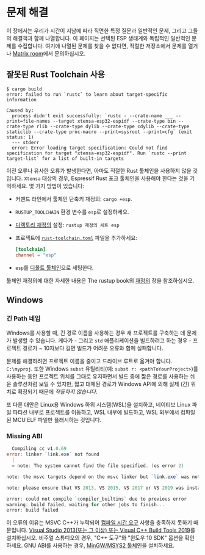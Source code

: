 # 문제 해결

이 장에서는 우리가 시간이 지남에 따라 직면한 특정 질문과 일반적인 문제, 그리고 그들의 해결책과 함께 나열합니다. 이 페이지는 선택된 ESP 생태계와 독립적인 일반적인 문제를 수집합니다. 여기에 나열된 문제를 찾을 수 없다면, 적절한 저장소에서 문제를 열거나 [Matrix room][matrix]에서 문의하십시오.

[matrix]: https://matrix.to/#/#esp-rs:matrix.org

## 잘못된 Rust Toolchain 사용

```text
$ cargo build
error: failed to run `rustc` to learn about target-specific information

Caused by:
  process didn't exit successfully: `rustc - --crate-name ___ --print=file-names --target xtensa-esp32-espidf --crate-type bin --crate-type rlib --crate-type dylib --crate-type cdylib --crate-type staticlib --crate-type proc-macro --print=sysroot --print=cfg` (exit status: 1)
  --- stderr
  error: Error loading target specification: Could not find specification for target "xtensa-esp32-espidf". Run `rustc --print target-list` for a list of built-in targets
```

이전 오류나 유사한 오류가 발생한다면, 아마도 적절한 Rust 툴체인을 사용하지 않을 것입니다. `Xtensa` 대상의 경우, Espressif Rust 포크 툴체인을 사용해야 한다는 것을 기억하세요. 몇 가지 방법이 있습니다:

- 커맨드 라인에서 툴체인 단축키 재정의: `cargo +esp`.

- `RUSTUP_TOOLCHAIN`  환경 변수를 `esp`로 설정하세요.

- [디렉토리 재정의][directory-override] 설정: `rustup 재정의 세트 esp`
  
- 프로젝트에 [`rust-toolchain.toml`][rust-toolchain-toml] 파일을 추가하세요:
  
  ```toml
  [toolchain]
  channel = "esp"
  ```
  
- `esp`를 [디폴트 툴체인][default-toolchain]으로 세팅한다.

툴체인 재정의에 대한 자세한 내용은 The rustup book의 [재정의][overrides-rust-book] 장을 참조하십시오.

[toolchain-override]: https://rust-lang.github.io/rustup/overrides.html#toolchain-override-shorthand
[directory-override]: https://rust-lang.github.io/rustup/overrides.html#directory-overrides
[rust-toolchain-toml]: https://rust-lang.github.io/rustup/overrides.html#the-toolchain-file
[default-toolchain]: https://rust-lang.github.io/rustup/overrides.html#default-toolchain
[overrides-rust-book]: https://rust-lang.github.io/rustup/overrides.html#overrides

## Windows

### 긴 Path 네임

Windows를 사용할 때, 긴 경로 이름을 사용하는 경우 새 프로젝트를 구축하는 데 문제가 발생할 수 있습니다. 게다가 - 그리고 `std` 애플리케이션을 빌드하려고 하는 경우 - 프로젝트 경로가 ~ 10자보다 길면 빌드가 어려운 오류와 함께 실패합니다.

문제를 해결하려면 프로젝트 이름을 줄이고 드라이브 루트로 옮겨야 합니다. `C:\myproj`. 또한 Windows `subst` 유틸리티(예: `subst r: <pathToYourProject>`)를 사용하는 동안 프로젝트 위치를 그대로 유지하면서 빌드 중에 짧은 경로를 사용하는 쉬운 솔루션처럼 보일 수 있지만, 짧고 대체된 경로가 Windows API에 의해 실제 (긴) 위치로 확장되기 때문에 *작동하지 않습니다*.

또 다른 대안은 Linux용 Windows 하위 시스템(WSL)을 설치하고, 네이티브 Linux 파일 파티션 내부로 프로젝트를 이동하고, WSL 내부에 빌드하고, WSL 외부에서 컴파일된 MCU ELF 파일만 플래시하는 것입니다.

### Missing ABI

```powershell
  Compiling cc v1.0.69
error: linker `link.exe` not found
  |
  = note: The system cannot find the file specified. (os error 2)

note: the msvc targets depend on the msvc linker but `link.exe` was not found

note: please ensure that VS 2013, VS 2015, VS 2017 or VS 2019 was installed with the Visual C++ option

error: could not compile `compiler_builtins` due to previous error
warning: build failed, waiting for other jobs to finish...
error: build failed
```

이 오류의 이유는 MSVC C++가 누락되어 [컴파일 시간 요구][Compile-time Requirements] 사항을 충족하지 못하기 때문입니다. [Visual Studio 2013(또는 그 이상) 또는 Visual C++ Build Tools 2019][ Visual Studio 2013 (or later) or the Visual C++ Build Tools 2019]를 설치하십시오. 비주얼 스튜디오의 경우, "C++ 도구"와 "윈도우 10 SDK" 옵션을 확인하세요. GNU ABI를 사용하는 경우, [MinGW/MSYS2 툴체인][MinGW/MSYS2 toolchain]을 설치하세요.

[Compile-time Requirements]: https://github.com/rust-lang/cc-rs#compile-time-requirements
[Visual Studio 2013 (or later) or the Visual C++ Build Tools 2019]: https://rust-lang.github.io/rustup/installation/windows.html
[MinGW/MSYS2 toolchain]: https://www.msys2.org/
